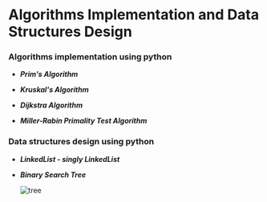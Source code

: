 # Algorithms Implementation and Data Structures Design

### Algorithms implementation using python

   * ***Prim's Algorithm***

   * ***Kruskal's Algorithm***
   
   * ***Dijkstra Algorithm***

   * ***Miller-Rabin Primality Test Algorithm***
   
### Data structures design using python

  * ***LinkedList - singly LinkedList***
  
  * ***Binary Search Tree***
  
    ![tree](https://user-images.githubusercontent.com/99143916/221861314-fb726358-3e8f-4f56-8861-cda7e10ff778.png)

